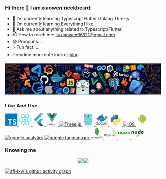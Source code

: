 ### Hi there 👋 I am xiaowen:neckbeard:
- 🌱 I’m currently learning Typescript Flutter Golang Threejs
- 🌱 I’m currently learning Everything I like.
- 💬 Ask me about anything related to Typescript/Flutter.
- 📫 How to reach me: liuxiaowen66621@gmail.com
- 😄 Pronouns: ...
- ⚡ Fun fact: ...
- :fire:readme more note look :point_right:[blog](toplus.vip)

![](./src/header_.png)

### Like And Use
<p align="left">
  <a href="https://react.docschina.org" target="_blank">
    <img
      src="https://raw.githubusercontent.com/devicons/devicon/master/icons/typescript/typescript-original.svg"
      alt="TS"
      width="40"
      height="40"
    />
  </a>  
  <a href="https://react.docschina.org" target="_blank">
    <img
      src="https://raw.githubusercontent.com/devicons/devicon/master/icons/react/react-original.svg"
      alt="react"
      width="40"
      height="40"
    />
  </a>
  <a href="https://https://flutter.dev" target="_blank">
    <img
      src="https://raw.githubusercontent.com/devicons/devicon/master/icons/flutter/flutter-original.svg"
      alt="TS"
      width="40"
      height="40"
    />
  </a>  
  <a href="https://vuejs.org/" target="_blank">
    <img
      src="https://raw.githubusercontent.com/devicons/devicon/master/icons/vuejs/vuejs-original-wordmark.svg"
      alt="vuejs"
      width="40"
      height="40"
    />
  </a>
  <a href="https://threejs.org/" target="_blank">
    <img
      src="https://pbs.twimg.com/profile_images/1390736294666506242/_D_h6aWq_400x400.png"
      alt="Three.js"
      width="40"
      height="40"
    />
  </a>
  <a href="https://golang.org" target="_blank">
    <img
      src="https://raw.githubusercontent.com/devicons/devicon/master/icons/go/go-original.svg"
      alt="go"
      width="40"
      height="40"
    />
  </a>
  <a href="https://www.docker.com/" target="_blank">
    <img
      src="https://raw.githubusercontent.com/devicons/devicon/master/icons/docker/docker-original-wordmark.svg"
      alt="docker"
      width="40"
      height="40"
    />
  </a>  
  <a href="https://www.python.org" target="_blank">
    <img
      src="https://raw.githubusercontent.com/devicons/devicon/master/icons/python/python-original.svg"
      alt="python"
      width="40"
      height="40"
    />
  </a>  
  <a href="https://developer.apple.com/" target="_blank">
    <img
      src="https://upload.wikimedia.org/wikipedia/commons/thumb/c/ca/IOS_logo.svg/2048px-IOS_logo.svg.png"
      alt="iOS"
      width="40"
      height="40"
    />
  </a>  
  <a href="https://developer.android.com" target="_blank">
    <img
      src="https://raw.githubusercontent.com/devicons/devicon/master/icons/android/android-original-wordmark.svg"
      alt="android"
      width="40"
      height="40"
    />
  </a>
  <a href="https://analytics.google.com/" target="_blank">
    <img
      src="https://encrypted-tbn0.gstatic.com/images?q=tbn:ANd9GcQ3DUKp35TVFkPhTmTGizPjzySa7JsXSoHlrmL6hGlNlvmlX2LExlyWpTYrf3HlTTt49nk&usqp=CAU"
      alt="google analytics"
      width="40"
      height="40"
    />
  </a>
  <a href="https://tagmanager.google.com/" target="_blank">
    <img
      src="https://seeklogo.com/images/G/google-tag-manager-logo-B742352AFC-seeklogo.com.png"
      alt="google tagmanager"
      width="40"
      height="40"
    />
  </a>  
  <a href="https://www.mongodb.com/" target="_blank">
    <img
      src="https://raw.githubusercontent.com/devicons/devicon/master/icons/mongodb/mongodb-original-wordmark.svg"
      alt="mongodb"
      width="40"
      height="40"
    />
  </a>
  <a href="https://www.mysql.com/" target="_blank">
    <img
      src="https://raw.githubusercontent.com/devicons/devicon/master/icons/mysql/mysql-original-wordmark.svg"
      alt="mysql"
      width="40"
      height="40"
    />
  </a>
  <a href="https://www.nginx.com" target="_blank">
    <img
      src="https://raw.githubusercontent.com/devicons/devicon/master/icons/nginx/nginx-original.svg"
      alt="nginx"
      width="40"
      height="40"
    />
  </a>
  <a href="https://nodejs.org" target="_blank">
    <img
      src="https://raw.githubusercontent.com/devicons/devicon/master/icons/nodejs/nodejs-original-wordmark.svg"
      alt="nodejs"
      width="40"
      height="40"
    />
  </a>
</p>

### Knowing me
<div align="center" >
  <img height="160px" src="https://github-readme-stats.vercel.app/api/top-langs/?username=afl-lxw&layout=compact&theme=tokyonight" />
  <img height="160px" src="https://github-readme-stats.vercel.app/api?username=afl-lxw&show_icons=true&theme=transparent" />
</div>

[![afl-lxw's github activity graph](https://github-readme-activity-graph.vercel.app/graph?username=afl-lxw&theme=minimal)](https://github.com/ashutosh00710/github-readme-activity-graph)

<!-- <div align="center"> <img style="background: transparent " src="https://raw.githubusercontent.com/afl-lxw/afl-lxw/output/github-contribution-grid-snake.svg" > </div> -->


<!-- You are my ![Visitor Count](https://profile-counter.glitch.me/afl-lxw/count.svg) visitor,Thank You!:kissing_heart::kissing_heart:-->
<!--
**afl-lxw/afl-lxw** is a ✨ _special_ ✨ repository because its `README.md` (this file) appears on your GitHub profile.
Here are some ideas to get you started:
-->
